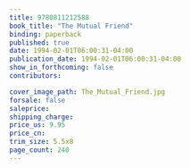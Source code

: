 ```yaml
---
title: 9780811212588
book_title: "The Mutual Friend"
binding: paperback
published: true
date: 1994-02-01T06:00:31-04:00
publication_date: 1994-02-01T06:00:31-04:00
show_in_forthcoming: false
contributors:

cover_image_path: The_Mutual_Friend.jpg
forsale: false
saleprice:
shipping_charge:
price_us: 9.95
price_cn:
trim_size: 5.5x8
page_count: 240
---
```


